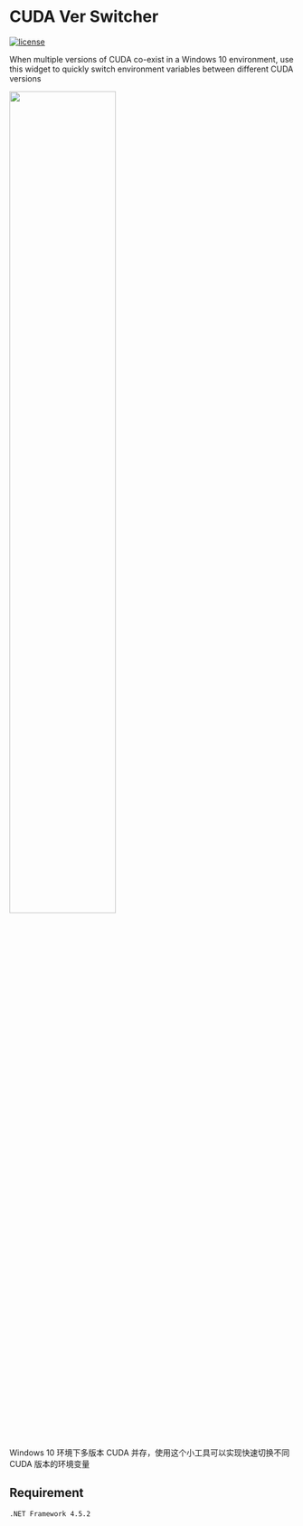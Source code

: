 # CUDA Ver Switcher
[![license](https://img.shields.io/github/license/MuGeminorum-Archive/CUDA_Ver_Switcher.svg)](https://github.com/MuGeminorum-Archive/CUDA_Ver_Switcher/blob/main/LICENSE)

When multiple versions of CUDA co-exist in a Windows 10 environment, use this widget to quickly switch environment variables between different CUDA versions

<img src='https://user-images.githubusercontent.com/20459298/233095672-28c8004d-c6f8-4942-bae5-6b37b9165a22.gif' width="61%"></img>

Windows 10 环境下多版本 CUDA 并存，使用这个小工具可以实现快速切换不同 CUDA 版本的环境变量

## Requirement
`.NET Framework 4.5.2`
